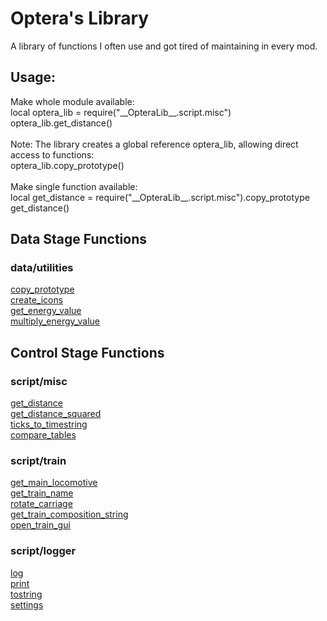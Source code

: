 # Optera's Library
A library of functions I often use and got tired of maintaining in every mod.

## Usage:

Make whole module available:<br />
local optera_lib = require("\_\_OpteraLib\_\_.script.misc")<br />
optera_lib.get_distance()<br />
<br />
Note: The library creates a global reference optera_lib, allowing direct access to functions:<br />
optera_lib.copy_prototype()<br />
<br />
Make single function available:<br />
local get_distance = require("\_\_OpteraLib\_\_.script.misc").copy_prototype<br />
get_distance()<br />



## Data Stage Functions

### data/utilities
[copy_prototype](https://github.com/Yousei9/Opteras-Library/wiki/Data-Stage-Functions#copy_prototype)<br />
[create_icons](https://github.com/Yousei9/Opteras-Library/wiki/Data-Stage-Functions#create_icons)<br />
[get_energy_value](https://github.com/Yousei9/Opteras-Library/wiki/Data-Stage-Functions#get_energy_value)<br />
[multiply_energy_value](https://github.com/Yousei9/Opteras-Library/wiki/Data-Stage-Functions#multiply_energy_value)<br />

## Control Stage Functions

### script/misc
[get_distance](https://github.com/Yousei9/Opteras-Library/wiki/Control-Stage-Functions#get_distance)<br />
[get_distance_squared](https://github.com/Yousei9/Opteras-Library/wiki/Control-Stage-Functions#get_distance_squared)<br />
[ticks_to_timestring](https://github.com/Yousei9/Opteras-Library/wiki/Control-Stage-Functions#ticks_to_timestring)<br />
[compare_tables](https://github.com/Yousei9/Opteras-Library/wiki/Control-Stage-Functions#compare_tables)<br />

### script/train
[get_main_locomotive](https://github.com/Yousei9/Opteras-Library/wiki/Control-Stage-Functions#get_main_locomotive)<br />
[get_train_name](https://github.com/Yousei9/Opteras-Library/wiki/Control-Stage-Functions#get_train_name)<br />
[rotate_carriage](https://github.com/Yousei9/Opteras-Library/wiki/Control-Stage-Functions#rotate_carriage)<br />
[get_train_composition_string](https://github.com/Yousei9/Opteras-Library/wiki/Control-Stage-Functions#get_train_composition_string)<br />
[open_train_gui](https://github.com/Yousei9/Opteras-Library/wiki/Control-Stage-Functions#open_train_gui)<br />

### script/logger
[log](https://github.com/Yousei9/Opteras-Library/wiki/Control-Stage-Functions#log)<br />
[print](https://github.com/Yousei9/Opteras-Library/wiki/Control-Stage-Functions#print)<br />
[tostring](https://github.com/Yousei9/Opteras-Library/wiki/Control-Stage-Functions#tostring)<br />
[settings](https://github.com/Yousei9/Opteras-Library/wiki/Control-Stage-Functions#settings)<br />
